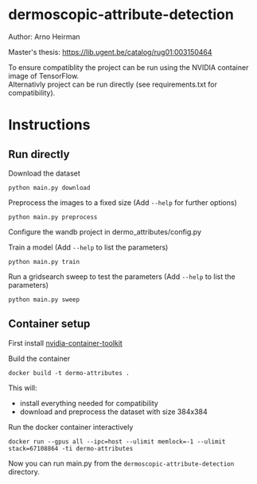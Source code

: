 # dermoscopic-attribute-detection
Author: Arno Heirman

Master's thesis: https://lib.ugent.be/catalog/rug01:003150464

To ensure compatiblity the project can be run using the NVIDIA container image of TensorFlow.\
Alternativly project can be run directly (see requirements.txt for compatibility).

# Instructions

## Run directly

Download the dataset
```
python main.py download
```
Preprocess the images to a fixed size (Add `--help` for further options)
```
python main.py preprocess
```
Configure the wandb project in dermo_attributes/config.py

Train a model (Add `--help` to list the parameters)
```
python main.py train
```
Run a gridsearch sweep to test the parameters (Add `--help` to list the parameters)
```
python main.py sweep
```

## Container setup

First install [nvidia-container-toolkit](https://github.com/NVIDIA/nvidia-container-toolkit)

Build the container
```
docker build -t dermo-attributes .
```
This will:
- install everything needed for compatibility
- download and preprocess the dataset with size 384x384
  
Run the docker container interactively
```
docker run --gpus all --ipc=host --ulimit memlock=-1 --ulimit stack=67108864 -ti dermo-attributes
```
Now you can run main.py from the `dermoscopic-attribute-detection` directory.
